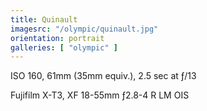 ```yaml
---
title: Quinault
imagesrc: "/olympic/quinault.jpg"
orientation: portrait
galleries: [ "olympic" ]
---
```


ISO 160, 61mm (35mm equiv.), 2.5 sec at ƒ/13

Fujifilm X-T3, XF 18-55mm ƒ2.8-4 R LM OIS
